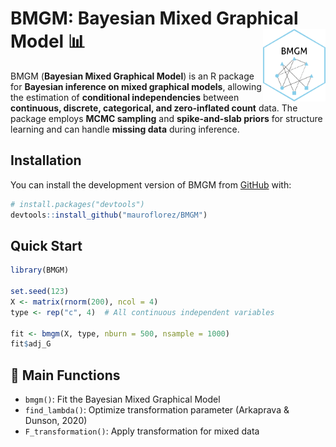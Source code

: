 
<!-- README.md is generated from README.Rmd. Please edit that file -->

# BMGM: Bayesian Mixed Graphical Model 📊 <img src="man/figures/logo.png" align="right" width="100"/>

BMGM (**Bayesian Mixed Graphical Model**) is an R package for **Bayesian
inference on mixed graphical models**, allowing the estimation of
**conditional independencies** between **continuous, discrete,
categorical, and zero-inflated count** data. The package employs **MCMC
sampling** and **spike-and-slab priors** for structure learning and can
handle **missing data** during inference.

## Installation

You can install the development version of BMGM from
[GitHub](https://github.com/) with:

``` r
# install.packages("devtools")
devtools::install_github("mauroflorez/BMGM")
```

## Quick Start

``` r
library(BMGM)

set.seed(123)
X <- matrix(rnorm(200), ncol = 4)
type <- rep("c", 4)  # All continuous independent variables

fit <- bmgm(X, type, nburn = 500, nsample = 1000)
fit$adj_G
```

## 📖 Main Functions

- `bmgm()`: Fit the Bayesian Mixed Graphical Model  
- `find_lambda()`: Optimize transformation parameter (Arkaprava &
  Dunson, 2020)
- `F_transformation()`: Apply transformation for mixed data
